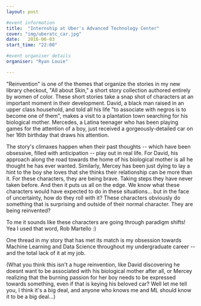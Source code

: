 ```yaml
---
layout: post

#event information
title:  "Internship at Uber's Advanced Technology Center"
cover: "img/uberatc_car.jpg"
date:   2016-06-03
start_time: "22:00"

#event organiser details
organiser: "Ryan Louie"

---
```


"Reinvention" is one of the themes that organize the stories in my new library checkout, "All about Skin," a short story collection authored entirely by women of color.  These short stories take a snap shot of characters at an important moment in their development. David, a black man raised in an upper class household, and told all his life "to associate with negros is to become one of them", makes a visit to a plantation town searching for his biological mother. Mercedes, a Latina teenager who has been playing games for the attention of a boy, just received a gorgeously-detailed car on her 16th birthday that draws his attention.

The story's climaxes happen when their past thoughts -- which have been obsessive, filled with anticipation -- play out in real life.  For David, his approach along the road towards the home of his biological mother is all he thought he has ever wanted. Similarly, Mercey has been just dying to lay a hint to the boy she loves that she thinks their relationship can be more than it.  For these characters, they are being brave.  Taking steps they have never taken before.  And then it puts us all on the edge.  We know what these characters would have expected to do in these situations... but in the face of uncertainty, how do they roll with it?  These characters obviously do something that is surprising and outside of their normal character. They are being reinvented?

To me it sounds like these characters are going through paradigm shifts! Yea I used that word, Rob Martello :)

One thread in my story that has met its match is my obsession towards Machine Learning and Data Science throughout my undergraduate career -- and the total lack of it at my job.

(What you think this isn't a huge reinvention, like David discovering he doesnt want to be associated with his biological mother after all, or Mercey realizing that the burning passion for her boy needs to be expressed towards something, even if that is keying his beloved car?  Well let me tell you, I think it's a big deal, and anyone who knows me and ML should know it to be a big deal...)




